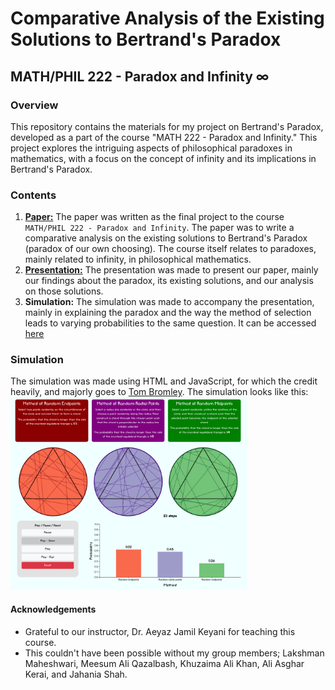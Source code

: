 # Comparative Analysis of the Existing Solutions to Bertrand's Paradox

## MATH/PHIL 222 - Paradox and Infinity &infin;

### Overview
This repository contains the materials for my project on Bertrand's Paradox, developed as a part of the course "MATH 222 - Paradox and Infinity." This project explores the intriguing aspects of philosophical paradoxes in mathematics, with a focus on the concept of infinity and its implications in Bertrand's Paradox.

### Contents
1. **<a href="Comparative Analysis of the Existing Solutions for Bertrands Paradox.pdf">Paper:</a>** The paper was written as the final project to the course ```MATH/PHIL 222 - Paradox and Infinity```. The paper was to write a comparative analysis on the existing solutions to Bertrand's Paradox (paradox of our own choosing). The course itself relates to paradoxes, mainly related to infinity, in philosophical mathematics.
2. **<a href="">Presentation:</a>** The presentation was made to present our paper, mainly our findings about the paradox, its existing solutions, and our analysis on those solutions.
3. **Simulation:** The simulation was made to accompany the presentation, mainly in explaining the paradox and the way the method of selection leads to varying probabilities to the same question. It can be accessed <a href="" target="_blank">here</a>

### Simulation
The simulation was made using HTML and JavaScript, for which the credit heavily, and majorly goes to <a href="https://github.com/trbromley/">Tom Bromley</a>. The simulation looks like this: 
<img src=".sim.png" alt="Simulation Image" width="75%" />

#### Acknowledgements
* Grateful to our instructor, Dr. Aeyaz Jamil Keyani for teaching this course.
* This couldn't have been possible without my group members; Lakshman Maheshwari, Meesum Ali Qazalbash, Khuzaima Ali Khan, Ali Asghar Kerai, and Jahania Shah.
